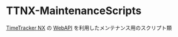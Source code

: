 # TTNX-MaintenanceScripts
[TimeTracker NX](https://www.timetracker.jp/) の [WebAPI](https://www.timetracker.jp/support/web-api/index.html) を利用したメンテナンス用のスクリプト類
